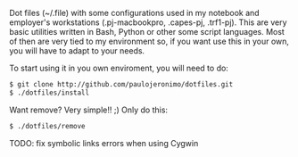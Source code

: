 Dot files (~/.file) with some configurations used in my notebook and employer's workstations (.pj-macbookpro, .capes-pj, .trf1-pj). This are very basic utilities written in Bash, Python or other some script languages. Most of then are very tied to my environment so, if you want use this in your own, you will have to adapt to your needs.

To start using it in you own enviroment, you will need to do:
```bash
$ git clone http://github.com/paulojeronimo/dotfiles.git 
$ ./dotfiles/install
```

Want remove? Very simple!! ;) Only do this:

```bash
$ ./dotfiles/remove
```

TODO: fix symbolic links errors when using Cygwin

